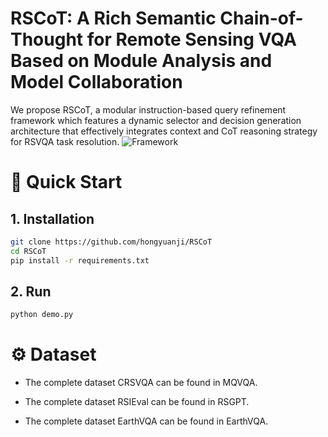 # RSCoT: A Rich Semantic Chain-of-Thought for Remote Sensing VQA Based on Module Analysis and Model Collaboration
We propose RSCoT, a modular instruction-based query refinement framework which features a dynamic selector and decision generation architecture that effectively integrates context and CoT reasoning strategy for RSVQA task resolution.
![Framework](./image/framework.png)
# 🚀 Quick Start
## 1. Installation
```bash
git clone https://github.com/hongyuanji/RSCoT
cd RSCoT
pip install -r requirements.txt
 ```
## 2. Run
```bash
python demo.py
 ```
# ⚙️ Dataset
* The complete dataset CRSVQA can be found in MQVQA.

* The complete dataset RSIEval can be found in RSGPT.

* The complete dataset EarthVQA can be found in EarthVQA.
